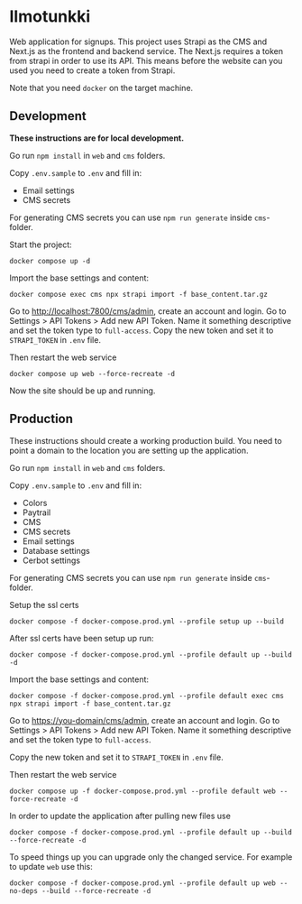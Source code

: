 # Ilmotunkki
Web application for signups. This project uses Strapi as the CMS and Next.js as the frontend and backend service.
The Next.js requires a token from strapi in order to use its API. This means before the website can you used you need to create a token from Strapi.

Note that you need `docker` on the target machine.


## Development

**These instructions are for local development.**

Go run `npm install` in `web` and `cms` folders.

Copy `.env.sample` to `.env` and fill in:
- Email settings
- CMS secrets

For generating CMS secrets you can use `npm run generate` inside `cms`-folder.

Start the project:
```
docker compose up -d
```

Import the base settings and content:
```
docker compose exec cms npx strapi import -f base_content.tar.gz
```

Go to [http://localhost:7800/cms/admin](http://localhost:7800/cms/admin), create an account and login. Go to Settings > API Tokens > Add new API Token. Name it something descriptive and set the token type to `full-access`.
Copy the new token and set it to `STRAPI_TOKEN` in `.env` file.

Then restart the web service
```
docker compose up web --force-recreate -d
```

Now the site should be up and running.


## Production

These instructions should create a working production build. You need to point a domain to the location you are setting up the application.


Go run `npm install` in `web` and `cms` folders.

Copy `.env.sample` to `.env` and fill in:
- Colors
- Paytrail
- CMS
- CMS secrets
- Email settings
- Database settings
- Cerbot settings


For generating CMS secrets you can use `npm run generate` inside `cms`-folder.

Setup the ssl certs
```
docker compose -f docker-compose.prod.yml --profile setup up --build
```

After ssl certs have been setup up run:
```
docker compose -f docker-compose.prod.yml --profile default up --build -d
```

Import the base settings and content:
```
docker compose -f docker-compose.prod.yml --profile default exec cms npx strapi import -f base_content.tar.gz
```

Go to [https://you-domain/cms/admin](https://you-domain/cms/admin), create an account and login. Go to Settings > API Tokens > Add new API Token. Name it something descriptive and set the token type to `full-access`.

Copy the new token and set it to `STRAPI_TOKEN` in `.env` file.


Then restart the web service
```
docker compose up -f docker-compose.prod.yml --profile default web --force-recreate -d
```

In order to update the application after pulling new files use
```
docker compose -f docker-compose.prod.yml --profile default up --build --force-recreate -d
```

To speed things up you can upgrade only the changed service. For example to update `web` use this:
```
docker compose -f docker-compose.prod.yml --profile default up web --no-deps --build --force-recreate -d
```